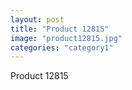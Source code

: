 ```yaml
---
layout: post
title: "Product 12815"
image: "product12815.jpg"
categories: "category1"
---
```

Product 12815
